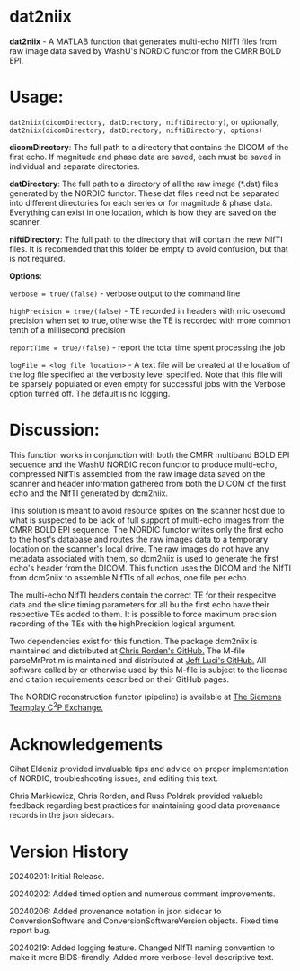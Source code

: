 # dat2niix

**dat2niix** - A MATLAB function that generates multi-echo NIfTI files from raw image
           data saved by WashU's NORDIC functor from the CMRR BOLD EPI.

# Usage:
`dat2niix(dicomDirectory, datDirectory, niftiDirectory)`, or optionally,
  `dat2niix(dicomDirectory, datDirectory, niftiDirectory, options)`

**dicomDirectory**: The full path to a directory that contains the DICOM of
                the first echo. If magnitude and phase data are saved,
                each must be saved in individual and separate directories.

**datDirectory**: The full path to a directory of all the raw image (*.dat)
              files generated by the NORDIC functor. These dat files need
              not be separated into different directories for each series
              or for magnitude & phase data. Everything can exist in one
              location, which is how they are saved on the scanner.

**niftiDirectory**: The full path to the directory that will contain the new
                NIfTI files. It is recomended that this folder be empty to
                avoid confusion, but that is not required.

**Options**:

`Verbose = true/(false)` - verbose output to the command line

`highPrecision = true/(false)` - TE recorded in headers with 
                         microsecond precision when set to true, otherwise
                         the TE is recorded with more common tenth of a
                         millisecond precision

`reportTime = true/(false)` - report the total time spent processing the job

`logFile = <log file location>` - A text file will be created at the 
                                  location of the log file specified at the 
                                  verbosity level specified. Note that this 
                                  file will be sparsely populated or even 
				  empty for successful jobs with the Verbose
                                  option turned off. The default is no
                                  logging.

 # Discussion:
 
 This function works in conjunction with both the CMRR multiband BOLD EPI 
 sequence and the WashU NORDIC recon functor to produce multi-echo, 
 compressed NIfTIs assembled from the raw image data saved on the scanner
 and header information gathered from both the DICOM of the first echo and
 the NIfTI generated by dcm2niix.

 This solution is meant to avoid resource spikes on the scanner host due
 to what is suspected to be lack of full support of multi-echo images from
 the CMRR BOLD EPI sequence. The NORDIC functor writes only the first echo
 to the host's database and routes the raw images data to a temporary
 location on the scanner's local drive. The raw images do not have any
 metadata associated with them, so dcm2niix is used to generate the first
 echo's header from the DICOM. This function uses the DICOM and the NIfTI
 from dcm2niix to assemble NIfTIs of all echos, one file per echo. 

 The multi-echo NIfTI headers contain the correct TE for their respecitve
 data and the slice timing parameters for all bu the first echo have their
 respective TEs added to them. It is possible to force maximum precision
 recording of the TEs with the highPrecision logical argument.

 Two dependencies exist for this function. The package dcm2niix is
 maintained and distributed at [Chris Rorden's GitHub.](https://github.com/rordenlab/dcm2niix)
 The M-file parseMrProt.m is maintained and distributed at [Jeff Luci's GitHub.](https://github.com/jeffreyluci/Siemens-Tools/tree/main/parseMrProt)
 All software called by or otherwise used by this M-file is subject to the
 license and citation requirements described on their GitHub pages.

 The NORDIC reconstruction functor (pipeline) is available at [The Siemens Teamplay C<sup>2</sup>P Exchange.](https://webclient.us.api.teamplay.siemens-healthineers.com/c2p)

 # Acknowledgements
 Cihat Eldeniz provided invaluable tips and advice on proper implementation of NORDIC, troubleshooting issues, and editing this text.
 
 Chris Markiewicz, Chris Rorden, and Russ Poldrak provided valuable feedback regarding best practices for maintaining good data provenance records in the json sidecars. 

# Version History
20240201:  Initial Release.

20240202:  Added timed option and numerous comment improvements.

20240206:  Added provenance notation in json sidecar to ConversionSoftware 
           and ConversionSoftwareVersion objects. Fixed time report bug.

20240219: Added logging feature. Changed NIfTI naming convention to make
          it more BIDS-firendly. Added more verbose-level descriptive
		  text.
